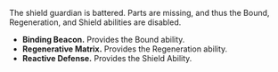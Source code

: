 
The shield guardian is battered. Parts are missing, and thus the Bound, Regeneration, and Shield abilities are disabled.

- **Binding Beacon.** Provides the Bound ability.
- **Regenerative Matrix.** Provides the Regeneration ability.
- **Reactive Defense.** Provides the Shield Ability.